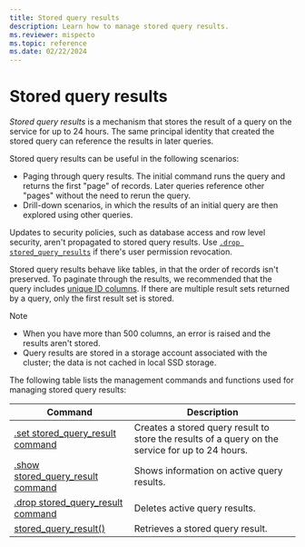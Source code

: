 ```yaml
---
title: Stored query results
description: Learn how to manage stored query results.
ms.reviewer: mispecto
ms.topic: reference
ms.date: 02/22/2024
---
```


# Stored query results

*Stored query results* is a mechanism that stores the result of a query on the service for up to 24 hours. The same principal identity that created the stored query can reference the results in later queries.

Stored query results can be useful in the following scenarios:

* Paging through query results. The initial command runs the query and returns the first "page" of records. Later queries reference other "pages" without the need to rerun the query.
* Drill-down scenarios, in which the results of an initial query are then explored using other queries.

Updates to security policies, such as database access and row level security, aren't propagated to stored query results. Use [`.drop stored_query_results`](drop-stored-query-result-command.md) if there's user permission revocation.

Stored query results behave like tables, in that the order of records isn't preserved. To paginate through the results, we recommended that the query includes [unique ID columns](../query/stored-query-result-function.md#pagination). If there are multiple result sets returned by a query, only the first result set is stored.

> [!NOTE]
>
> * When you have more than 500 columns, an error is raised and the results aren't stored.
> * Query results are stored in a storage account associated with the cluster; the data is not cached in local SSD storage.

The following table lists the management commands and functions used for managing stored query results:

|Command| Description|
|---|---|
|[.set stored_query_result command](set-stored-query-result-command.md)| Creates a stored query result to store the results of a query on the service for up to 24 hours.|
|[.show stored_query_result command](show-stored-query-result-command.md)| Shows information on active query results. |
|[.drop stored_query_result command](drop-stored-query-result-command.md)| Deletes active query results.|
|[stored_query_result()](../query/stored-query-result-function.md)| Retrieves a stored query result. |
